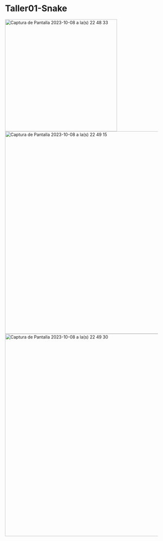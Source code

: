 # Taller01-Snake
 
<img width="369" alt="Captura de Pantalla 2023-10-08 a la(s) 22 48 33" src="https://github.com/nahinespinoza/Taller01-Snake/assets/107244270/c7992ebd-1bc3-47e3-9555-7d5d060f4ee1">
<img width="667" alt="Captura de Pantalla 2023-10-08 a la(s) 22 49 15" src="https://github.com/nahinespinoza/Taller01-Snake/assets/107244270/4ceeda2e-ca75-4e05-ab6c-c52aff449ecc">
<img width="667" alt="Captura de Pantalla 2023-10-08 a la(s) 22 49 30" src="https://github.com/nahinespinoza/Taller01-Snake/assets/107244270/d7252112-6c13-4221-9682-4d3f7f49b9ed">
